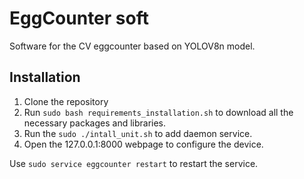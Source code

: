 # EggCounter soft
Software for the CV eggcounter based on YOLOV8n model.

## Installation

1. Clone the repository
2. Run ```sudo bash requirements_installation.sh``` to download all the necessary packages and libraries.
3. Run the ```sudo ./intall_unit.sh``` to add daemon service.
4. Open the 127.0.0.1:8000 webpage to configure the device.

Use ```sudo service eggcounter restart``` to restart the service.

